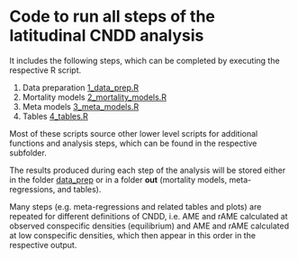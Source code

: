 # Code to run all steps of the latitudinal CNDD analysis

It includes the following steps, which can be completed by executing the respective R script.

1)  Data preparation [1_data_prep.R](/code/1_data_prep.R)
2)  Mortality models [2_mortality_models.R](/code/2_mortality_models.R)
3)  Meta models [3_meta_models.R](/code/3_meta_models.R)
4)  Tables [4_tables.R](/code/4_tables.R)

Most of these scripts source other lower level scripts for additional functions and analysis steps, which can be found in the respective subfolder.

The results produced during each step of the analysis will be stored either in the folder [data_prep](/data_prep) or in a folder **out** (mortality models, meta-regressions, and tables).

Many steps (e.g. meta-regressions and related tables and plots) are repeated for different definitions of CNDD, i.e. AME and rAME calculated at observed conspecific densities (equilibrium) and AME and rAME calculated at low conspecific densities, which then appear in this order in the respective output.

